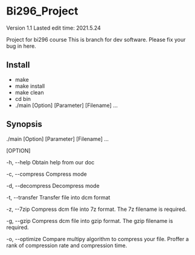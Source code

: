# Bi296_Project

Version 1.1
Lasted edit time: 2021.5.24

Project for bi296 course
This is branch for dev software.
Please fix your bug in here.


## Install 

  * make
  * make install
  * make clean
  * cd bin
  * ./main [Option] [Parameter] [Filename] ...

## Synopsis

  ./main [Option] [Parameter] [Filename] ...

[OPTION]

  -h, --help         Obtain help from our doc

  -c, --compress     Compress mode

  -d, --decompress   Decompress mode
   
  -t, --transfer     Transfer file into dcm format
        
  -z, --7zip         Compress dcm file into 7z format. The 7z filename is required.

  
  -g, --gzip         Compress dcm file into gzip format. The gzip filename is required.
   

  -o, --optimize     Compare multipy algorithm to compress your file. 
                     Proffer a rank of compression rate and compression time.
  
